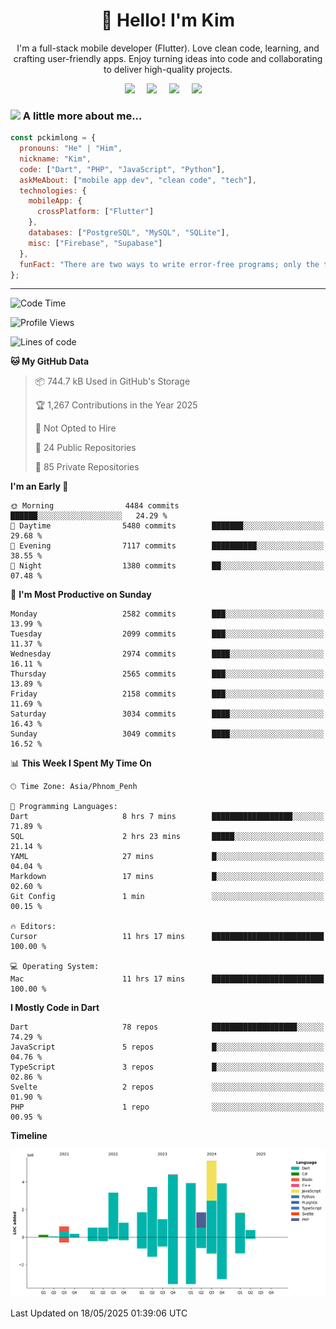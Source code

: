 <h1 align="center">👋 Hello! I'm Kim</h1>

<p align="center">
   I'm a full-stack mobile developer (Flutter). Love clean code, learning, and crafting user-friendly apps. Enjoy turning ideas into code and collaborating to deliver high-quality projects.
</p>

<p align="center">
  <a href="mailto:pochkimlong88@gmail.com"><img src="https://img.shields.io/badge/gmail-%23D14836.svg?&style=for-the-badge&logo=gmail&logoColor=white" /></a>&nbsp;&nbsp;&nbsp;&nbsp;
  <a href="https://t.me/pochkimlong/"><img src="https://img.shields.io/badge/telegram-%230077B5.svg?&style=for-the-badge&logo=telegram&logoColor=white" /></a>&nbsp;&nbsp;&nbsp;&nbsp;
  <a href="https://www.youtube.com/@PochKimlong/"><img src="https://img.shields.io/badge/youtube-%23dc2743.svg?&style=for-the-badge&logo=youtube&logoColor=white" /></a>&nbsp;&nbsp;&nbsp;&nbsp;
  <a href="https://www.tiktok.com/@pckimlong/"><img src="https://img.shields.io/badge/tiktok-%23000000.svg?&style=for-the-badge&logo=tiktok&logoColor=white" /></a>&nbsp;&nbsp;&nbsp;&nbsp;
</p>

### <img src="https://media.giphy.com/media/VgCDAzcKvsR6OM0uWg/giphy.gif" width="50"> A little more about me...  

```javascript
const pckimlong = {
  pronouns: "He" | "Him",
  nickname: "Kim",
  code: ["Dart", "PHP", "JavaScript", "Python"],
  askMeAbout: ["mobile app dev", "clean code", "tech"],
  technologies: {
    mobileApp: {
      crossPlatform: ["Flutter"]
    },
    databases: ["PostgreSQL", "MySQL", "SQLite"],
    misc: ["Firebase", "Supabase"]
  },
  funFact: "There are two ways to write error-free programs; only the third one works."
};
```
---

<!--START_SECTION:waka-->
![Code Time](http://img.shields.io/badge/Code%20Time-1%2C493%20hrs%2017%20mins-blue)

![Profile Views](http://img.shields.io/badge/Profile%20Views-1-blue)

![Lines of code](https://img.shields.io/badge/From%20Hello%20World%20I%27ve%20Written-35.4%20million%20lines%20of%20code-blue)

**🐱 My GitHub Data** 

> 📦 744.7 kB Used in GitHub's Storage 
 > 
> 🏆 1,267 Contributions in the Year 2025
 > 
> 🚫 Not Opted to Hire
 > 
> 📜 24 Public Repositories 
 > 
> 🔑 85 Private Repositories 
 > 
**I'm an Early 🐤** 

```text
🌞 Morning                4484 commits        ██████░░░░░░░░░░░░░░░░░░░   24.29 % 
🌆 Daytime                5480 commits        ███████░░░░░░░░░░░░░░░░░░   29.68 % 
🌃 Evening                7117 commits        ██████████░░░░░░░░░░░░░░░   38.55 % 
🌙 Night                  1380 commits        ██░░░░░░░░░░░░░░░░░░░░░░░   07.48 % 
```
📅 **I'm Most Productive on Sunday** 

```text
Monday                   2582 commits        ███░░░░░░░░░░░░░░░░░░░░░░   13.99 % 
Tuesday                  2099 commits        ███░░░░░░░░░░░░░░░░░░░░░░   11.37 % 
Wednesday                2974 commits        ████░░░░░░░░░░░░░░░░░░░░░   16.11 % 
Thursday                 2565 commits        ███░░░░░░░░░░░░░░░░░░░░░░   13.89 % 
Friday                   2158 commits        ███░░░░░░░░░░░░░░░░░░░░░░   11.69 % 
Saturday                 3034 commits        ████░░░░░░░░░░░░░░░░░░░░░   16.43 % 
Sunday                   3049 commits        ████░░░░░░░░░░░░░░░░░░░░░   16.52 % 
```


📊 **This Week I Spent My Time On** 

```text
🕑︎ Time Zone: Asia/Phnom_Penh

💬 Programming Languages: 
Dart                     8 hrs 7 mins        ██████████████████░░░░░░░   71.89 % 
SQL                      2 hrs 23 mins       █████░░░░░░░░░░░░░░░░░░░░   21.14 % 
YAML                     27 mins             █░░░░░░░░░░░░░░░░░░░░░░░░   04.04 % 
Markdown                 17 mins             █░░░░░░░░░░░░░░░░░░░░░░░░   02.60 % 
Git Config               1 min               ░░░░░░░░░░░░░░░░░░░░░░░░░   00.15 % 

🔥 Editors: 
Cursor                   11 hrs 17 mins      █████████████████████████   100.00 % 

💻 Operating System: 
Mac                      11 hrs 17 mins      █████████████████████████   100.00 % 
```

**I Mostly Code in Dart** 

```text
Dart                     78 repos            ███████████████████░░░░░░   74.29 % 
JavaScript               5 repos             █░░░░░░░░░░░░░░░░░░░░░░░░   04.76 % 
TypeScript               3 repos             █░░░░░░░░░░░░░░░░░░░░░░░░   02.86 % 
Svelte                   2 repos             ░░░░░░░░░░░░░░░░░░░░░░░░░   01.90 % 
PHP                      1 repo              ░░░░░░░░░░░░░░░░░░░░░░░░░   00.95 % 
```



**Timeline**

![Lines of Code chart](https://raw.githubusercontent.com/pckimlong/pckimlong/main/assets/bar_graph.png)


 Last Updated on 18/05/2025 01:39:06 UTC
<!--END_SECTION:waka-->

<!---
PochKimlong/PochKimlong is a ✨ special ✨ repository because its `README.md` (this file) appears on your GitHub profile.
You can click the Preview link to take a look at your changes.
--->
